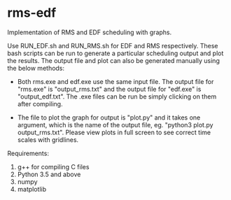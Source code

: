 # rms-edf
Implementation of RMS and EDF scheduling with graphs. 

Use RUN_EDF.sh and RUN_RMS.sh for EDF and RMS respectively. These bash scripts can be run to generate a particular scheduling output and plot the results. The output file and plot can also be generated manually using the below methods:

- Both rms.exe and edf.exe use the same input file. The output file for "rms.exe" is "output_rms.txt" and the output file for "edf.exe" is "output_edf.txt". The .exe files can be run be simply clicking on them after compiling.

- The file to plot the graph for output is "plot.py" and it takes one argument, which is the name of the output file, eg. "python3 plot.py output_rms.txt". Please view plots in full screen to see correct time scales with gridlines.

Requirements:
1. g++ for compiling C files
2. Python 3.5 and above
3. numpy
4. matplotlib
